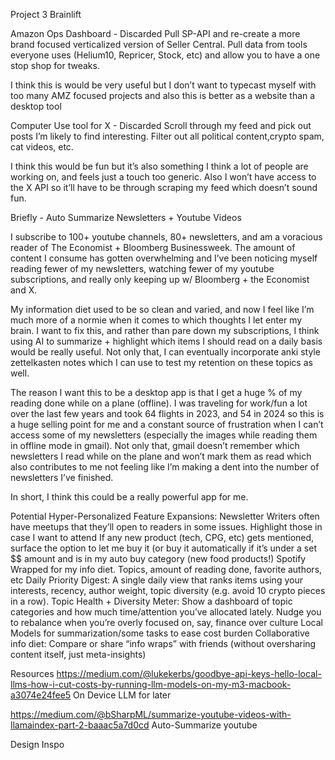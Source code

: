 Project 3 Brainlift

Amazon Ops Dashboard - Discarded
Pull SP-API and re-create a more brand focused verticalized version of Seller Central. Pull data from tools everyone uses (Helium10, Repricer, Stock, etc) and allow you to have a one stop shop for tweaks. 

I think this is would be very useful but I don’t want to typecast myself with too many AMZ focused projects and also this is better as a website than a desktop tool

Computer Use tool for X - Discarded
Scroll through my feed and pick out posts I’m likely to find interesting. Filter out all political content,crypto spam, cat videos, etc. 

I think this would be fun but it’s also something I think a lot of people are working on, and feels just a touch too generic. Also I won’t have access to the X API so it’ll have to be through scraping my feed which doesn’t sound fun.

Briefly - Auto Summarize Newsletters + Youtube Videos

I subscribe to 100+ youtube channels, 80+ newsletters, and am a voracious reader of The Economist + Bloomberg Businessweek. The amount of content I consume has gotten overwhelming and I’ve been noticing myself reading fewer of my newsletters, watching fewer of my youtube subscriptions, and really only keeping up w/ Bloomberg + the Economist and X. 

My information diet used to be so clean and varied, and now I feel like I’m much more of a normie when it comes to which thoughts I let enter my brain. I want to fix this, and rather than pare down my subscriptions, I think using AI to summarize + highlight which items I should read on a daily basis would be really useful. Not only that, I can eventually incorporate anki style zettelkasten notes which I can use to test my retention on these topics as well. 

The reason I want this to be a desktop app is that I get a huge % of my reading done while on a plane (offline). I was traveling for work/fun a lot over the last few years and took 64 flights in 2023, and 54 in 2024 so this is a huge selling point for me and a constant source of frustration when I can’t access some of my newsletters (especially the images while reading them in offline mode in gmail). Not only that, gmail doesn’t remember which newsletters I read while on the plane and won’t mark them as read which also contributes to me not feeling like I’m making a dent into the number of newsletters I’ve finished. 

In short, I think this could be a really powerful app for me. 

Potential Hyper-Personalized Feature Expansions:
Newsletter Writers often have meetups that they’ll open to readers in some issues. Highlight those in case I want to attend
If any new product (tech, CPG, etc) gets mentioned, surface the option to let me buy it (or buy it automatically if it’s under a set $$ amount and is in my auto buy category (new food products!)
Spotify Wrapped for my info diet. Topics, amount of reading done, favorite authors, etc
Daily Priority Digest: A single daily view that ranks items using your interests, recency, author weight, topic diversity (e.g. avoid 10 crypto pieces in a row).
Topic Health + Diversity Meter: Show a dashboard of topic categories and how much time/attention you’ve allocated lately. Nudge you to rebalance when you’re overly focused on, say, finance over culture
Local Models for summarization/some tasks to ease cost burden
Collaborative info diet: Compare or share “info wraps” with friends (without oversharing content itself, just meta-insights)


Resources
https://medium.com/@lukekerbs/goodbye-api-keys-hello-local-llms-how-i-cut-costs-by-running-llm-models-on-my-m3-macbook-a3074e24fee5
On Device LLM for later

https://medium.com/@bSharpML/summarize-youtube-videos-with-llamaindex-part-2-baaac5a7d0cd
Auto-Summarize youtube 

Design Inspo
